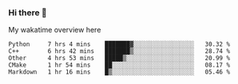 ### Hi there 👋

<!--
**Jassy930/Jassy930** is a ✨ _special_ ✨ repository because its `README.md` (this file) appears on your GitHub profile.

Here are some ideas to get you started:

- 🔭 I’m currently working on ...
- 🌱 I’m currently learning ...
- 👯 I’m looking to collaborate on ...
- 🤔 I’m looking for help with ...
- 💬 Ask me about ...
- 📫 How to reach me: ...
- 😄 Pronouns: ...
- ⚡ Fun fact: ...
-->

My wakatime overview here
<!--START_SECTION:waka-->
```text
Python     7 hrs 4 mins    ███████▓░░░░░░░░░░░░░░░░░   30.32 % 
C++        6 hrs 42 mins   ███████▒░░░░░░░░░░░░░░░░░   28.74 % 
Other      4 hrs 53 mins   █████▒░░░░░░░░░░░░░░░░░░░   20.99 % 
CMake      1 hr 54 mins    ██░░░░░░░░░░░░░░░░░░░░░░░   08.17 % 
Markdown   1 hr 16 mins    █▒░░░░░░░░░░░░░░░░░░░░░░░   05.46 % 
```
<!--END_SECTION:waka-->
